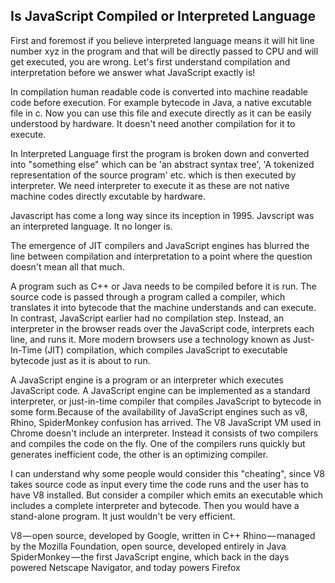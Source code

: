 <h2> Is JavaScript Compiled or Interpreted Language </h2>

First and foremost if you believe interpreted language means it will hit line number xyz in the program and that will be directly passed to CPU and will get executed, you are wrong. Let's first understand compilation and interpretation before we answer what JavaScript exactly is!

In compilation human readable code is converted into machine readable code before execution. For example bytecode in Java, a native excutable file in c. Now you can use this file and execute directly as it can be easily understood by hardware. It doesn't need another compilation for it to execute.

In Interpreted Language first the program is broken down and converted into "something else" which can be 'an abstract syntax tree', 'A tokenized representation of the source program' etc. which is then executed by interpreter. We need interpreter to execute it as these are not native machine codes directly excutable by hardware.

Javascript has come a long way since its inception in 1995. Javscript was an interpreted language. It no longer is.

The emergence of JIT compilers and JavaScript engines has blurred the line between compilation and interpretation to a point where the question doesn't mean all that much.

A program such as C++ or Java needs to be compiled before it is run. The source code is passed through a program called a compiler, which translates it into bytecode that the machine understands and can execute. In contrast, JavaScript earlier had no compilation step. Instead, an interpreter in the browser reads over the JavaScript code, interprets each line, and runs it. More modern browsers use a technology known as Just-In-Time (JIT) compilation, which compiles JavaScript to executable bytecode just as it is about to run.

A JavaScript engine is a program or an interpreter which executes JavaScript code. A JavaScript engine can be implemented as a standard interpreter, or just-in-time compiler that compiles JavaScript to bytecode in some form.Because of the availability of JavaScript engines such as v8, Rhino, SpiderMonkey confusion has arrived.
The V8 JavaScript VM used in Chrome doesn't include an interpreter. Instead it consists of two compilers and compiles the code on the fly. One of the compilers runs quickly but generates inefficient code, the other is an optimizing compiler.

I can understand why some people would consider this "cheating", since V8 takes source code as input every time the code runs and the user has to have V8 installed. But consider a compiler which emits an executable which includes a complete interpreter and bytecode. Then you would have a stand-alone program. It just wouldn't be very efficient.


V8 — open source, developed by Google, written in C++
Rhino — managed by the Mozilla Foundation, open source, developed entirely in Java
SpiderMonkey — the first JavaScript engine, which back in the days powered Netscape Navigator, and today powers Firefox